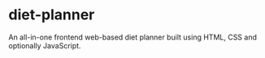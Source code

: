 # diet-planner
An all-in-one frontend web-based diet planner built using HTML, CSS and optionally JavaScript.
